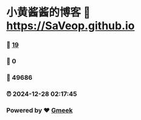 # 小黄酱酱的博客 :link: https://SaVeop.github.io 
### :page_facing_up: [19](https://SaVeop.github.io/tag.html) 
### :speech_balloon: 0 
### :hibiscus: 49686 
### :alarm_clock: 2024-12-28 02:17:45 
### Powered by :heart: [Gmeek](https://github.com/Meekdai/Gmeek)

